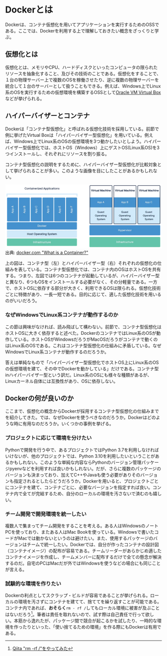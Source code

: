 # Dockerとは

Dockerは、コンテナ仮想化を用いてアプリケーションを実行するためのOSSである。ここでは、Dockerを利用する上で理解しておきたい概念をざっくりと学ぶ。


## 仮想化とは

仮想化とは、メモリやCPU、ハードディスクといったコンピュータの限られたリソースを抽象化すること、及びその技術のことである。仮想化をすることで、１台の物理サーバー上で複数のOSを稼働させたり、逆に複数の物理サーバーを統合して１台のサーバーとして扱うこともできる。例えば、Windows上でLinux系のOSを実行するための仮想環境を構築するOSSとして[Oracle VM Virtual Box](https://www.virtualbox.org/)などが挙げられる。

## ハイパーバイザーとコンテナ
Dockerは「コンテナ型仮想化」と呼ばれる仮想化技術を採用している。前節で例に挙げたVirtual Boxは「ハイパーバイザー型仮想化」を用いている。例えば、Windows上でLinux系のOSの仮想環境を3つ動かしたいとしよう。ハイパーバイザー型仮想化では、ホストOS（Windows）上にゲストOS(Linux系OS)を3つインストールし、それぞれにリソースを割り振る。

コンテナ型仮想化の説明をするために、ハイパーバイザー型仮想化が比較対象として挙げられることが多い。このような画像を目にしたことがあるかもしれない。

![wid_1](img/wid1.webp)
出典: [docker.com "What is a Container?"](https://www.docker.com/resources/what-container/)

上の図は、コンテナ型（左）とハイパーバイザー型（右）それぞれの仮想化の仕組みを表している。コンテナ型仮想化では、コンテナ内のOSはホストOSを共有する。つまり、左図では6つのコンテナが起動しているが、ハイパーバイザー型と異なり、6つもOSをインストールする必要がなく、その分軽量である。一方で、ホストOSに依存する部分が大きく、利用できるOSは限られる。仮想化技術ごとに特徴があり、一長一短である。目的に応じて、適した仮想化技術を用いるのがいいだろう。


### なぜWindowsでLinux系コンテナが動作するのか
この節は興味がなければ、読み飛ばして構わない。前節で、コンテナ型仮想化はホストOSに大きく依存すると述べた。DockerのコンテナではLinux系のOSが動作している。ホストOSがWindowsだろうがMacOSだろうがコンテナで動くのはLinux系のOSである。これはコンテナ型仮想化の仕組みに矛盾している。なぜWindowsでLinux系コンテナが動作するのだろうか。

答えは単純なもので「ハイパーバイザー型仮想化でホストOS上にLinux系のOSの仮想環境を建て、その中でDockerを動かしている」だけである。コンテナ型inハイパーバイザー型という訳だ。Linux系のOSにも様々な種類があるが、Linuxカーネル自体には互換性があり、OSに依存しない。


## Dockerの何が良いのか
ここまで、仮想化の概念からDockerが採用するコンテナ型仮想化の仕組みまでを紹介してきた。では、なぜDockerを使うべきなのだろうか。Dockerはどのような時に有用なのだろうか。いくつかの事例を挙げる。

### プロジェクトに応じて環境を分けたい
Pythonで開発を行う中で、あるプロジェクトではPython 3.7を利用しなければいけないが、他のプロジェクトでは、Python 3.10を利用したいということがあるかもしれない。このような単純な内容ならPythonのバージョン管理パッケージpyenvなどを利用すれば良いかもしれない。だが、さらに複数のパッケージのバージョンも決まっており、加えてC++やJavaも使う必要がありそのバージョンも指定されるとしたらどうだろうか。Dockerを用いると、プロジェクトごとにコンテナを建て、コンテナごとに、必要なバージョンを指定すれば良い。コンテナ内で全てが完結するため、自分のローカルの環境を汚さないで済むのも嬉しい。

### チーム開発で開発環境を統一したい
複数人で集まってチーム開発をすることを考える。ある人はWindowsのノートPCを使っており、またある人はMac Bookを使っている。Windowsで書いたコードがMacでは動かないというのは避けたい。また、使用するパッケージのバージョンはチームで統一したい。Dockerでは、自分が作ったコンテナの設計図（コンテナイメージ）の配布が容易である。チームリーダーがあらかじめ適したコンテナイメージを作成し、チームメンバーに配布するだけで全ての懸念が解決するのだ。自宅のPCはMacだが外ではWindowsを使うなどの場合にも同じことが言える。

### 試験的な環境を作りたい
Dockerの利点としてスクラップ・ビルドが容易であることが挙げられる。ローカルの環境を汚さずにコンテナを建てて、捨ててを繰り返すことが可能である。コンテナ内であれば、**おそらく**`rm - rf /`してもローカル環境に被害が及ぶことはないだろう[^dash]。筆者は責任を取れないので、試す際は自己責任で行って欲しい。本筋から逸れたが、パッケージ間で競合が起こるかを試したり、一時的な環境を作ったりといった、「使い捨てるための環境」を作る際にもDockerは有用である。

[^dash]: [Qiita "rm -rf /"をやってみた](https://qiita.com/iLP_isse/items/95b149c607f5f06183af)